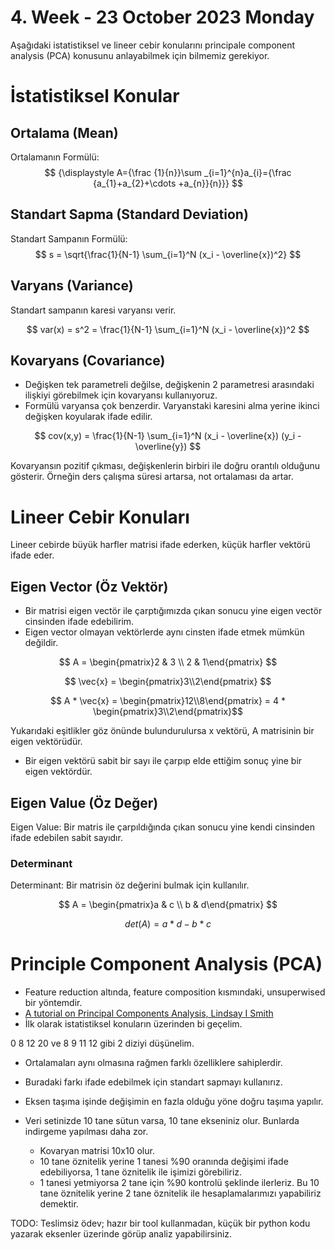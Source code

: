 # 4. Week - 23 October 2023 Monday

Aşağıdaki istatistiksel ve lineer cebir konularını principale component analysis (PCA) konusunu anlayabilmek için bilmemiz gerekiyor.

# İstatistiksel Konular

## Ortalama (Mean)

Ortalamanın Formülü:  
$$ {\displaystyle A={\frac {1}{n}}\sum _{i=1}^{n}a_{i}={\frac {a_{1}+a_{2}+\cdots +a_{n}}{n}}} $$

## Standart Sapma (Standard Deviation)

Standart Sampanın Formülü:  
$$ s = \sqrt{\frac{1}{N-1} \sum_{i=1}^N (x_i - \overline{x})^2}  $$


## Varyans (Variance)
Standart sampanın karesi varyansı verir.

$$ var(x) = s^2 = \frac{1}{N-1} \sum_{i=1}^N (x_i - \overline{x})^2  $$

## Kovaryans (Covariance)

* Değişken tek parametreli değilse, değişkenin 2 parametresi arasındaki ilişkiyi görebilmek için kovaryansı kullanıyoruz.
* Formülü varyansa çok benzerdir. Varyanstaki karesini alma yerine ikinci değişken koyularak ifade edilir.

$$ cov(x,y) = \frac{1}{N-1} \sum_{i=1}^N (x_i - \overline{x}) (y_i - \overline{y})  $$

Kovaryansın pozitif çıkması, değişkenlerin birbiri ile doğru orantılı olduğunu gösterir. Örneğin ders çalışma süresi artarsa, not ortalaması da artar.

# Lineer Cebir Konuları

Lineer cebirde büyük harfler matrisi ifade ederken, küçük harfler vektörü ifade eder.

## Eigen Vector (Öz Vektör)
* Bir matrisi eigen vectör ile çarptığımızda çıkan sonucu yine eigen vectör cinsinden ifade edebilirim.
* Eigen vector olmayan vektörlerde aynı cinsten ifade etmek mümkün değildir.

$$ A = \begin{pmatrix}2 & 3 \\ 2 & 1\end{pmatrix} $$

$$ \vec{x} = \begin{pmatrix}3\\2\end{pmatrix} $$

$$ A * \vec{x} = \begin{pmatrix}12\\8\end{pmatrix} = 4 * \begin{pmatrix}3\\2\end{pmatrix}$$

Yukarıdaki eşitlikler göz önünde bulundurulursa x vektörü, A matrisinin bir eigen vektörüdür.
* Bir eigen vektörü sabit bir sayı ile çarpıp elde ettiğim sonuç yine bir eigen vektördür.

## Eigen Value (Öz Değer)
Eigen Value: Bir matris ile çarpıldığında çıkan sonucu yine kendi cinsinden ifade edebilen sabit sayıdır.

### Determinant
Determinant: Bir matrisin öz değerini bulmak için kullanılır.

$$ A = \begin{pmatrix}a & c \\ b & d\end{pmatrix} $$

$$ det(A) = a * d - b * c $$

# Principle Component Analysis (PCA)

* Feature reduction altında, feature composition kısmındaki, unsuperwised bir yöntemdir.
* [A tutorial on Principal Components Analysis, Lindsay I Smith](https://ourarchive.otago.ac.nz/bitstream/handle/10523/7534/OUCS-2002-12.pdf?sequence=1&isAllowed=y)
* İlk olarak istatistiksel konuların üzerinden bi geçelim.

0 8 12 20 ve 8 9 11 12 gibi 2 diziyi düşünelim.
* Ortalamaları aynı olmasına rağmen farklı özelliklere sahiplerdir.
* Buradaki farkı ifade edebilmek için standart sapmayı kullanırız.

* Eksen taşıma işinde değişimin en fazla olduğu yöne doğru taşıma yapılır.
* Veri setinizde 10 tane sütun varsa, 10 tane ekseniniz olur. Bunlarda indirgeme yapılması daha zor.
  * Kovaryan matrisi 10x10 olur.
  * 10 tane öznitelik yerine 1 tanesi %90 oranında değişimi ifade edebiliyorsa, 1 tane öznitelik ile işimizi görebiliriz.
  * 1 tanesi yetmiyorsa 2 tane için %90 kontrolü şeklinde ilerleriz. Bu 10 tane öznitelik yerine 2 tane öznitelik ile hesaplamalarımızı yapabiliriz demektir.

TODO: Teslimsiz ödev; hazır bir tool kullanmadan, küçük  bir python kodu yazarak eksenler üzerinde görüp analiz yapabilirsiniz.
